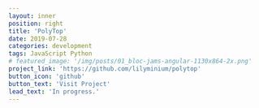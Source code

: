 ```yaml
---
layout: inner
position: right
title: 'PolyTop'
date: 2019-07-28
categories: development
tags: JavaScript Python
# featured_image: '/img/posts/01_bloc-jams-angular-1130x864-2x.png'
project_link: 'https://github.com/lilyminium/polytop'
button_icon: 'github'
button_text: 'Visit Project'
lead_text: 'In progress.'
---
```

